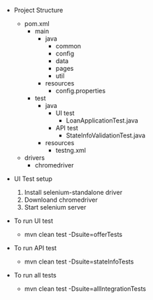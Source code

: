 - Project Structure
  -  pom.xml
       - main
          - java
            - common
            - config
            - data
            - pages
            - util
          - resources
            - config.properties
       - test
          - java
             - UI test
               - LoanApplicationTest.java
             - API test
               - StateInfoValidationTest.java
          - resources
            - testng.xml
   - drivers
        - chromedriver
- UI Test setup
  1. Install selenium-standalone driver
  2. Downloand chromedriver
  3. Start selenium server
  
- To run UI test
  - mvn clean test -Dsuite=offerTests


- To run API test
  - mvn clean test -Dsuite=stateInfoTests


- To run all tests
  - mvn clean test -Dsuite=allIntegrationTests
